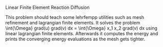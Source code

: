 Linear Finite Element Reaction Diffusion

This problem should teach some lehrfempp utilities such as mesh refinement and lagrangian
finite elements. It solves the problem \int{\Omega} grad(u) grad(v) dx =  \int{\Omega} x_1 x_2 grad(v) dx
using linear lagrangian finite elements. Afterwards it computes the energy and prints the converging
energy evaluations as the mesh gets tighter.
